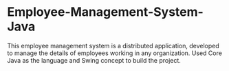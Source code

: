 # Employee-Management-System-Java
This employee management system is a distributed application, developed to manage the details of employees working in any organization. Used Core Java as the language and Swing concept to build the project.
